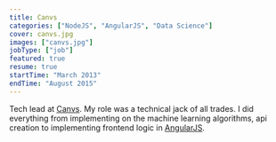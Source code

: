 ```yaml
---
title: Canvs
categories: ["NodeJS", "AngularJS", "Data Science"]
cover: canvs.jpg
images: ["canvs.jpg"]
jobType: ["job"]
featured: true
resume: true
startTime: "March 2013"
endTime: "August 2015"
---
```


Tech lead at [Canvs](https://www.canvs.ai/).  My role was a technical jack of all trades.  I did everything from implementing on the machine learning algorithms, api creation to implementing frontend logic in [AngularJS](https://angularjs.org/).  